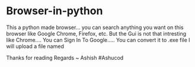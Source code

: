# Browser-in-python
This a python made browser...
you can search anything you want on this browser like Google Chrome, Firefox, etc. But the Gui is not that intresting like Chrome....
You can Sign In To Google.....
You can convert it to .exe file 
I will upload a file named




Thanks for reading
Regards
~ Ashish #Ashucod
